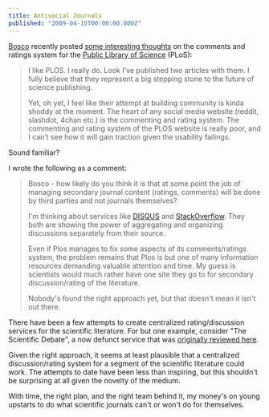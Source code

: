 ```yaml
---
title: Antisocial Journals
published: "2009-04-15T00:00:00.000Z"
---
```


[Bosco](http://boscoh.com/) recently posted [some interesting thoughts](http://boscoh.com/science/why-i-think-the-plos-commenting-system-kinda-sucks) on the comments and ratings system for the [Public Library of Science](http://www.plos.org/) (PLoS):

>I like PLOS. I really do. Look I've published two articles with them. I fully believe that they represent a big stepping stone to the future of science publishing.
>
>Yet, oh yet, I feel like their attempt at building community is kinda shoddy at the moment. The heart of any social media website (reddit, slashdot, 4chan etc.) is the commenting and rating system. The commenting and rating system of the PLOS website is really poor, and I can’t see how it will gain traction given the usability failings.

Sound familiar?

I wrote the following as a comment:

>Bosco - how likely do you think it is that at some point the job of managing secondary journal content (ratings, comments) will be done by third parties and not journals themselves?
>
>I'm thinking about services like [DISQUS](http://disqus.com/) and [StackOverflow](http://stackoverflow.com). They both are showing the power of aggregating and organizing discussions separately from their source.
>
>Even if Plos manages to fix some aspects of its comments/ratings system, the problem remains that Plos is but one of many information resources demanding valuable attention and time. My guess is scientists would much rather have one site they go to for secondary discussion/rating of the literature.
>
>Nobody's found the right approach yet, but that doesn't mean it isn't out there.

There have been a few attempts to create centralized rating/discussion services for the scientific literature. For but one example, consider "The Scientific Debate", a now defunct service that was [originally reviewed here](/articles/2007/01/16/the-scientific-debate-digg-meets-science).

Given the right approach, it seems at least plausible that a centralized discussion/rating system for a segment of the scientific literature could work. The attempts to date have been less than inspiring, but this shouldn't be surprising at all given the novelty of the medium.

With time, the right plan, and the right team behind it, my money's on young upstarts to do what scientific journals can't or won't do for themselves.